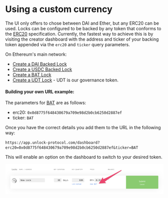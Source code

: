 # Using a custom currency

The UI only offers to chose between DAI and Ether, but any ERC20 can be used. Locks can be configured to be backed by any token that conforms to the [ERC20](https://eips.ethereum.org/EIPS/eip-20) specification. Currently, the fastest way to achieve this is by visiting the creator dashboard with the address and ticker of your backing token appended via the `erc20` and `ticker` query parameters.

On Ethereum's main network:

* [Create a DAI Backed Lock](https://app.unlock-protocol.com/dashboard/?erc20=0x6b175474e89094c44da98b954eedeac495271d0f&ticker=DAI) 
* [Create a USDC Backed Lock](https://app.unlock-protocol.com/dashboard/?erc20=0xa0b86991c6218b36c1d19d4a2e9eb0ce3606eb48&ticker=USDC) 
* [Create a BAT Lock](https://app.unlock-protocol.com/dashboard/?erc20=0x0d8775f648430679a709e98d2b0cb6250d2887ef&ticker=BAT)
* [Create a UDT Lock](https://app.unlock-protocol.com/dashboard/?erc20=0x90de74265a416e1393a450752175aed98fe11517&ticker=UDT) - UDT is our governance token.

#### Building your own URL example:

The parameters for [BAT](https://basicattentiontoken.org/)  are as follows:

* erc20: `0x0d8775f648430679a709e98d2b0cb6250d2887ef`
* ticker: `BAT`

Once you have the correct details you add them to the URL in the following way:

```text
https://app.unlock-protocol.com/dashboard?erc20=0x0d8775f648430679a709e98d2b0cb6250d2887ef&ticker=BAT
```

This will enable an option on the dashboard to switch to your desired token.

![](../../.gitbook/assets/image%20%287%29.png)

